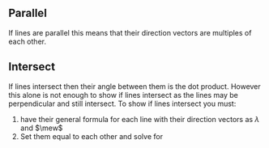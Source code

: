 ## Parallel
If lines are parallel this means that their direction vectors are multiples of each other. 
## Intersect
If lines intersect then their angle between them is the dot product. However this alone is not enough to show if lines intersect as the lines may be perpendicular and still intersect. To show if lines intersect you must:
1. have their general formula for each line with their direction vectors as $\lambda$ and $\mew$
2. Set them equal to each other and solve for
